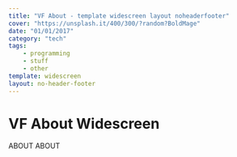 ```yaml
---
title: "VF About - template widescreen layout noheaderfooter"
cover: "https://unsplash.it/400/300/?random?BoldMage"
date: "01/01/2017"
category: "tech"
tags:
    - programming
    - stuff
    - other
template: widescreen
layout: no-header-footer
---
```


# VF About Widescreen

ABOUT ABOUT
